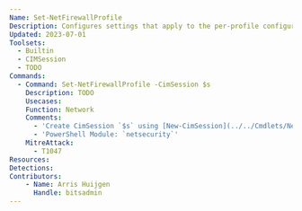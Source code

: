 ```yaml
---
Name: Set-NetFirewallProfile
Description: Configures settings that apply to the per-profile configurations of the Windows Firewall with Advanced Security
Updated: 2023-07-01
Toolsets:
  - Builtin
  - CIMSession
  - TODO
Commands:
  - Command: Set-NetFirewallProfile -CimSession $s
    Description: TODO
    Usecases:
    Function: Network
    Comments:
      - 'Create CimSession `$s` using [New-CimSession](../../Cmdlets/New-CimSession/)'
      - 'PowerShell Module: `netsecurity`'
    MitreAttack:
      - T1047
Resources:
Detections:
Contributors:
    - Name: Arris Huijgen
      Handle: bitsadmin
---
```

